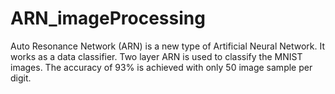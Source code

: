 # ARN_imageProcessing
Auto Resonance Network (ARN) is a new type of Artificial Neural Network.  It works as a data classifier. Two layer ARN is used to classify the MNIST images. The accuracy of 93% is achieved with only 50 image sample per digit.
